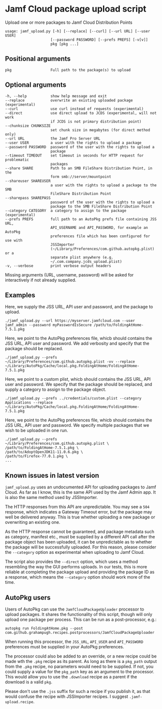 # Jamf Cloud package upload script

Upload one or more packages to Jamf Cloud Distribution Points

    usage: jamf_upload.py [-h] [--replace] [--curl] [--url URL] [--user USER]
                         [--password PASSWORD] [--prefs PREFS] [-v[v]]
                         pkg [pkg ...]

## Positional arguments

    pkg                  Full path to the package(s) to upload

## Optional arguments

    -h, --help           show help message and exit
    --replace            overwrite an existing uploaded package (experimental)
    --curl               use curl instead of requests (experimental)
    --direct             use direct upload to JCDS (experimental, will not work
                         if JCDS is not primary distribution point)
    --chunksize CHUNKSIZE
                         set chunk size in megabytes (for direct method only)
    --url URL            the Jamf Pro Server URL
    --user USER          a user with the rights to upload a package
    --password PASSWORD  password of the user with the rights to upload a
                         package
    --timeout TIMEOUT    set timeout in seconds for HTTP request for problematic
                         packages
    --share SHARE        Path to an SMB FileShare Distribution Point, in the
                         form smb://server/mountpoint
    --shareuser SHAREUSER
                         a user with the rights to upload a package to the SMB
                         FileShare Distribution Point
    --sharepass SHAREPASS
                         password of the user with the rights to upload a
                         package to the SMB FileShare Distribution Point
    --category CATEGORY  a category to assign to the package (experimental)
    --prefs PREFS        full path to an AutoPkg prefs file containing JSS URL,
                         API_USERNAME and API_PASSWORD, for example an AutoPkg
                         preferences file which has been configured for use with
                         JSSImporter
                         (~/Library/Preferences/com.github.autopkg.plist) or a
                         separate plist anywhere (e.g.
                         ~/.com.company.jcds_upload.plist)
    -v, --verbose        print verbose output headers

Missing arguments (URL, username, password) will be asked for interactively if not already supplied.

## Examples

Here, we supply the JSS URL, API user and password, and the package to upload.

    ./jamf_upload.py --url https://myserver.jamfcloud.com --user jamf_admin --password myPasswordIsSecure /path/to/FoldingAtHome-7.5.1.pkg

Here, we point to the AutoPkg preferences file, whicb should contains the JSS URL, API user and password. We add verbosity and specify that the package should be replaced.

    ./jamf_upload.py --prefs ~/Library/Preferences/com.github.autopkg.plist -vv --replace ~/Library/AutoPkg/Cache/local.pkg.FoldingAtHome/FoldingAtHome-7.5.1.pkg

Here, we point to a custom plist, whicb should contains the JSS URL, API user and password. We specify that the package should be replaced, and supply a category to assign to the package object.

    ./jamf_upload.py --prefs ../credentials/custom.plist --category Applications --replace ~/Library/AutoPkg/Cache/local.pkg.FoldingAtHome/FoldingAtHome-7.5.1.pkg

Here, we point to the AutoPkg preferences file, whicb should contains the JSS URL, API user and password. We specify multiple packages that we wish to be uploaded in one run.

    ./jamf_upload.py --prefs ~/Library/Preferences/com.github.autopkg.plist \
    /path/to/FoldingAtHome-7.5.1.pkg \
    /path/to/AdoptOpenJDK11-11.0.6.pkg \
    /path/to/Firefox-77.0.1.pkg \
    ...

## Known issues in latest version

`jamf_upload.py` uses an undocumented API for uploading packages to Jamf Cloud. As far as I know, this is the same API used by the Jamf Admin app. It is also the same method used by JSSImporter.

The HTTP responses from this API are unpredictable. You may see a `504` response, which indicates a Gateway Timeout error, but the package may well be delivered anyway. This is true whether uploading a new package or overwriting an existing one.

As the HTTP response cannot be guaranteed, and package metadata such as category, manifest etc., must be supplied by a different API call after the package object has been uploaded, it can be unpredictable as to whether the package will be successfully uploaded. For this reason, please consider the `--category` option as experimental when uploading to Jamf Cloud.

The script also provides the `--direct` option, which uses a method resembling the way the GUI performs uploads. In our tests, this is more reliable at completing the package upload and providing the package ID as a response, which means the `--category` option should work more of the time.

## AutoPkg users

Users of AutoPkg can use the `JamfCloudPackageUploader` processor to upload packages. It shares the functionality of this script, though will only upload one package per process. This can be run as a post-processor, e.g.:

    autopkg run FoldingAtHome.pkg --post com.github.grahampugh.recipes.postprocessors/JamfCloudPackageUploader

When running this processor, the `JSS_URL`, `API_USER` and `API_PASSWORD` preferences must be supplied in your AutoPkg preferences.

The processor could also be added to an override, or a new recipe could be made wth the `.pkg` recipe as its parent. As long as there is a `pkg_path` output from the `.pkg` recipe, no parameters would need to be supplied. If not, you could supply a value for the `pkg_path` key as an argument to the processor. This would allow you to use the `.download` recipe as a parent if the download is a valid `pkg`.

Please don't use the `.jss` suffix for such a recipe if you publish it, as that would confuse the recipe with JSSImporter recipes. I suggest `.jamf-upload.recipe`.
